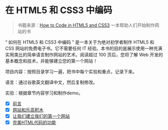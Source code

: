 # 在 HTML5 和 CSS3 中编码

> 书籍来源：[How to Code  in HTML5 and CSS3](http://howtocodeinhtml.com/) 
> 一本帮助人们开始制作网站的书

“ 如何在 HTML5 和 CSS3 中编码 ” 是一本关于为绝对初学者制作 HTML5 和 CSS 网站的免费电子书。它不需要任何 IT 经验。本书的目的是展示使用一种充满实用类比的简单语言制作网站的艺术。阅读超过 100 页后，您将了解 Web 开发的基本概念和技术，并能够建立您的第一个网站！

项目内容：按照目录学习一遍，把书中每个实验和重点，记录下来。

语言：通过谷歌英文翻译中文，然后复制修改。

实验：根据章节内容学习和制作demo。

- [x] [前言](/00-Foreword/Foreword.md)
- [x] [网站和乐高积木](/01-Websites-and-Legos/Websites-and-Legos.md)
- [x] [让我们建立我们的第一个网站](/02-Build-our-first-website/Build-our-first-website.md)
- [x] [完美HTML代码的功能](/03-Features-of-Perfect-HTML-Code/Features-of-Perfect-HTML-Code.md)
